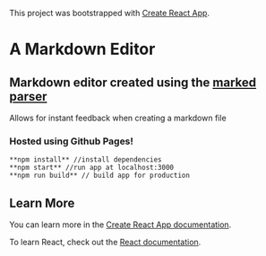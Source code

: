 This project was bootstrapped with [Create React App](https://github.com/facebook/create-react-app).

# A Markdown Editor

## Markdown editor created using the [marked parser](https://github.com/markedjs/marked)

Allows for instant feedback when creating a markdown file

### Hosted using Github Pages!

```
**npm install** //install dependencies
**npm start** //run app at localhost:3000
**npm run build** // build app for production
```

## Learn More

You can learn more in the [Create React App documentation](https://facebook.github.io/create-react-app/docs/getting-started).

To learn React, check out the [React documentation](https://reactjs.org/).

